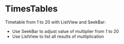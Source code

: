 # TimesTables
Timetable from 1 to 20 with ListView and SeekBar:
- Use SeekBar to adjust value of multiplier from 1 to 20
- Use ListView to list all results of multiplication
